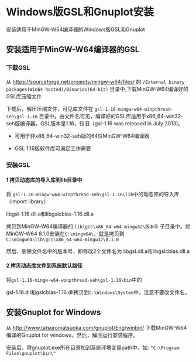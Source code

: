 
# Windows版GSL和Gnuplot安装

安装适用于MinGW-W64编译器的Windows版GSL和Gnuplot

## 安装适用于MinGW-W64编译器的GSL

### 下载GSL

从 https://sourceforge.net/projects/mingw-w64/files/ 的 `/External binary packages(Win64 hosted)/Binaries(64-bit)` 目录中,下载MinGW-W64编译好的GSL库压缩文件

下载后，解压压缩文件，可见库文件在 `gsl-1.16-mingw-w64-winpthread-seh\gsl-1.16` 目录中。由文件名可见，编译好的GSL库适用于x86_64-win32-seh版编译器，GSL版本是1.16，较旧（gsl-1.16 was released in July 2013)。

* 可用于非x86_64-win32-seh版的64位MinGW-W64编译器

* GSL 1.16版软件库可满足工作需要

### 安装GSL

#### 1 拷贝动态库的导入库到lib目录中

将 `gsl-1.16-mingw-w64-winpthread-seh\gsl-1.16\lib`中的动态库的导入库（import library）

libgsl-1.16.dll.a和libgslcblas-1.16.dll.a

拷贝到MinGW-W64编译器的 `lib\gcc\x86_64-w64-mingw32\版本号` 子目录中。如MinGW-W64 8.1.0安装在`C:\mingw64\`，就是拷贝到`C:\mingw64\lib\gcc\x86_64-w64-mingw32\8.1.0`

然后，删除文件名中的版本号，即修改2个文件名为 libgsl.dll.a和libgslcblas.dll.a 

#### 2 拷贝动态库文件到系统默认路径

将`gsl-1.16-mingw-w64-winpthread-seh\gsl-1.16\bin`中的

gsl-1.16.dll和gslcblas-1.16.dll拷贝到`C:\Windows\System`中，注意不要改文件名。

## 安装Gnuplot for Windows

 从 http://www.tatsuromatsuoka.com/gnuplot/Eng/winbin/ 下载MinGW-W64编译的Gnuplot for windows，然后，解压运行安装程序。
 
 安装后，将gnuplot.exe所在目录加到系统环境变量path中，如: `"C:\Program Files\gnuplot\bin\"`


 